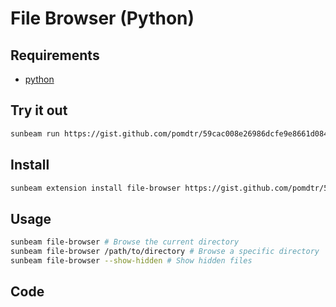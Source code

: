 # File Browser (Python)

## Requirements

- [python](https://www.python.org/)

## Try it out

```bash
sunbeam run https://gist.github.com/pomdtr/59cac008e26986dcfe9e8661d084bca5
```

## Install

```bash
sunbeam extension install file-browser https://gist.github.com/pomdtr/59cac008e26986dcfe9e8661d084bca5
```

## Usage

```bash
sunbeam file-browser # Browse the current directory
sunbeam file-browser /path/to/directory # Browse a specific directory
sunbeam file-browser --show-hidden # Show hidden files
```

## Code

<script src="https://gist.github.com/pomdtr/59cac008e26986dcfe9e8661d084bca5.js"></script>
